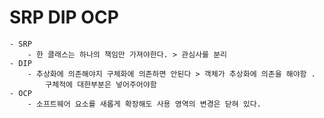 
# SRP DIP OCP

    - SRP 
        - 한 클래스는 하나의 책임만 가져야한다. > 관심사를 분리
    - DIP 
        - 추상화에 의존해야지 구체화에 의존하면 안된다 > 객체가 추상화에 의존을 해야함 . 
            구체적에 대한부분은 넣어주어야함
    - OCP
        - 소프트웨어 요소를 새롭게 확장해도 사용 영역의 변경은 닫혀 있다.
    